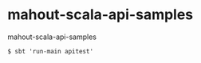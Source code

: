 mahout-scala-api-samples
========================

mahout-scala-api-samples


    $ sbt 'run-main apitest'
